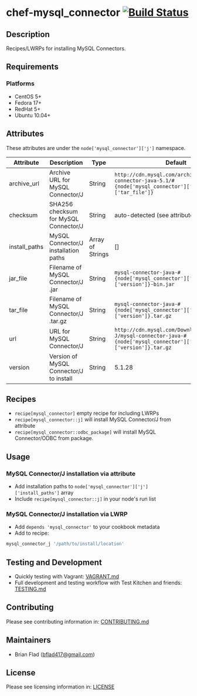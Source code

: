 # chef-mysql_connector [![Build Status](https://secure.travis-ci.org/bflad/chef-mysql_connector.png?branch=master)](http://travis-ci.org/bflad/chef-mysql_connector)

## Description

Recipes/LWRPs for installing MySQL Connectors.

## Requirements

### Platforms

* CentOS 5+
* Fedora 17+
* RedHat 5+
* Ubuntu 10.04+

## Attributes

These attributes are under the `node['mysql_connector']['j']` namespace.

Attribute | Description | Type | Default
----------|-------------|------|--------
archive_url | Archive URL for MySQL Connector/J | String | `http://cdn.mysql.com/archives/mysql-connector-java-5.1/#{node['mysql_connector']['j']['tar_file']}`
checksum | SHA256 checksum for MySQL Connector/J | String | auto-detected (see attributes/default.rb)
install_paths | MySQL Connector/J installation paths | Array of Strings | []
jar_file | Filename of MySQL Connector/J .jar | String | `mysql-connector-java-#{node['mysql_connector']['j']['version']}-bin.jar`
tar_file | Filename of MySQL Connector/J .tar.gz | String | `mysql-connector-java-#{node['mysql_connector']['j']['version']}.tar.gz`
url | URL for MySQL Connector/J | String | `http://cdn.mysql.com/Downloads/Connector-J/mysql-connector-java-#{node['mysql_connector']['j']['version']}.tar.gz`
version | Version of MySQL Connector/J to install | String | 5.1.28

## Recipes

* `recipe[mysql_connector]` empty recipe for including LWRPs
* `recipe[mysql_connector::j]` will install MySQL Connector/J from attribute
* `recipe[mysql_connector::odbc_package]` will install MySQL Connector/ODBC from package.

## Usage

### MySQL Connector/J installation via attribute

* Add installation paths to `node['mysql_connector']['j']['install_paths']`
  array
* Include `recipe[mysql_connector::j]` in your node's run list

### MySQL Connector/J installation via LWRP

* Add `depends 'mysql_connector'` to your cookbook metadata
* Add to recipe:

```ruby
mysql_connector_j '/path/to/install/location'
```

## Testing and Development

* Quickly testing with Vagrant: [VAGRANT.md](VAGRANT.md)
* Full development and testing workflow with Test Kitchen and friends: [TESTING.md](TESTING.md)

## Contributing

Please see contributing information in: [CONTRIBUTING.md](CONTRIBUTING.md)

## Maintainers

* Brian Flad (<bflad417@gmail.com>)

## License

Please see licensing information in: [LICENSE](LICENSE)
